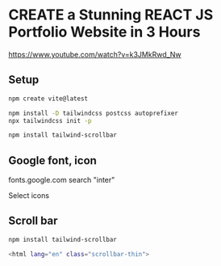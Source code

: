 # CREATE a Stunning REACT JS Portfolio Website in 3 Hours

https://www.youtube.com/watch?v=k3JMkRwd_Nw

## Setup

```sh
npm create vite@latest

npm install -D tailwindcss postcss autoprefixer
npx tailwindcss init -p

npm install tailwind-scrollbar
```

## Google font, icon

fonts.google.com
search "inter"

Select icons

## Scroll bar

```sh
npm install tailwind-scrollbar

<html lang="en" class="scrollbar-thin">
```